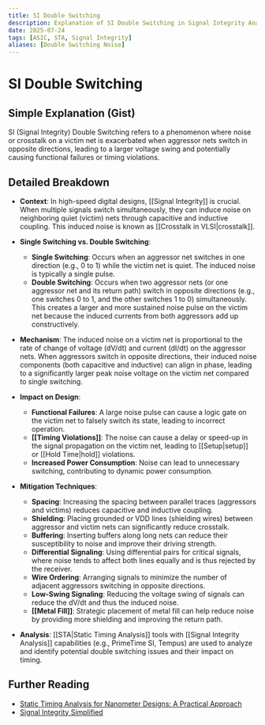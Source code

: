 ```yaml
---
title: SI Double Switching
description: Explanation of SI Double Switching in Signal Integrity Analysis.
date: 2025-07-24
tags: [ASIC, STA, Signal Integrity]
aliases: [Double Switching Noise]
---
```


# SI Double Switching

## Simple Explanation (Gist)
SI (Signal Integrity) Double Switching refers to a phenomenon where noise or crosstalk on a victim net is exacerbated when aggressor nets switch in opposite directions, leading to a larger voltage swing and potentially causing functional failures or timing violations.

## Detailed Breakdown

*   **Context**: In high-speed digital designs, [[Signal Integrity]] is crucial. When multiple signals switch simultaneously, they can induce noise on neighboring quiet (victim) nets through capacitive and inductive coupling. This induced noise is known as [[Crosstalk in VLSI|crosstalk]].

*   **Single Switching vs. Double Switching**:
    *   **Single Switching**: Occurs when an aggressor net switches in one direction (e.g., 0 to 1) while the victim net is quiet. The induced noise is typically a single pulse.
    *   **Double Switching**: Occurs when two aggressor nets (or one aggressor net and its return path) switch in opposite directions (e.g., one switches 0 to 1, and the other switches 1 to 0) simultaneously. This creates a larger and more sustained noise pulse on the victim net because the induced currents from both aggressors add up constructively.

*   **Mechanism**: The induced noise on a victim net is proportional to the rate of change of voltage (dV/dt) and current (dI/dt) on the aggressor nets. When aggressors switch in opposite directions, their induced noise components (both capacitive and inductive) can align in phase, leading to a significantly larger peak noise voltage on the victim net compared to single switching.

*   **Impact on Design**:
    *   **Functional Failures**: A large noise pulse can cause a logic gate on the victim net to falsely switch its state, leading to incorrect operation.
    *   **[[Timing Violations]]**: The noise can cause a delay or speed-up in the signal propagation on the victim net, leading to [[Setup|setup]] or [[Hold Time|hold]] violations.
    *   **Increased Power Consumption**: Noise can lead to unnecessary switching, contributing to dynamic power consumption.

*   **Mitigation Techniques**:
    *   **Spacing**: Increasing the spacing between parallel traces (aggressors and victims) reduces capacitive and inductive coupling.
    *   **Shielding**: Placing grounded or VDD lines (shielding wires) between aggressor and victim nets can significantly reduce crosstalk.
    *   **Buffering**: Inserting buffers along long nets can reduce their susceptibility to noise and improve their driving strength.
    *   **Differential Signaling**: Using differential pairs for critical signals, where noise tends to affect both lines equally and is thus rejected by the receiver.
    *   **Wire Ordering**: Arranging signals to minimize the number of adjacent aggressors switching in opposite directions.
    *   **Low-Swing Signaling**: Reducing the voltage swing of signals can reduce the dV/dt and thus the induced noise.
    *   **[[Metal Fill]]**: Strategic placement of metal fill can help reduce noise by providing more shielding and improving the return path.

*   **Analysis**: [[STA|Static Timing Analysis]] tools with [[Signal Integrity Analysis]] capabilities (e.g., PrimeTime SI, Tempus) are used to analyze and identify potential double switching issues and their impact on timing.

## Further Reading

*   [Static Timing Analysis for Nanometer Designs: A Practical Approach](https://www.amazon.com/Static-Timing-Analysis-Nanometer-Designs-J-Bhasker/dp/0387719257)
*   [Signal Integrity Simplified](https://www.amazon.com/Signal-Integrity-Simplified-Eric-Bogatin/dp/0130669466)